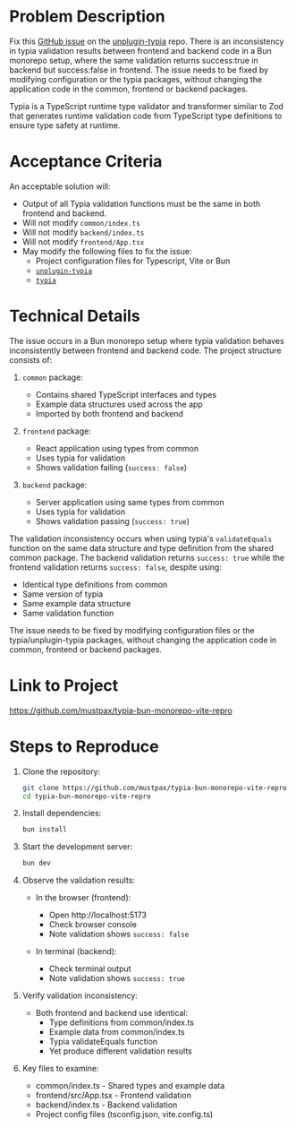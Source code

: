 # Problem Description

Fix this [GitHub issue](https://github.com/ryoppippi/unplugin-typia/issues/393) on the [unplugin-typia](https://github.com/ryoppippi/unplugin-typia) repo. There is an inconsistency in typia validation results between frontend and backend code in a Bun monorepo setup, where the same validation returns success:true in backend but success:false in frontend. The issue needs to be fixed by modifying configuration or the typia packages, without changing the application code in the common, frontend or backend packages.

Typia is a TypeScript runtime type validator and transformer similar to Zod that generates runtime validation code from TypeScript type definitions to ensure type safety at runtime.

# Acceptance Criteria

An acceptable solution will:

- Output of all Typia validation functions must be the same in both frontend and backend.
- Will not modify `common/index.ts`
- Will not modify `backend/index.ts`
- Will not modify `frontend/App.tsx`
- May modify the following files to fix the issue:
  - Project configuration files for Typescript, Vite or Bun
  - [`unplugin-typia`](https://github.com/ryoppippi/unplugin-typia)
  - [`typia`](https://github.com/samchon/typia)

# Technical Details

The issue occurs in a Bun monorepo setup where typia validation behaves inconsistently between frontend and backend code. The project structure consists of:

1. `common` package:

   - Contains shared TypeScript interfaces and types
   - Example data structures used across the app
   - Imported by both frontend and backend

2. `frontend` package:

   - React application using types from common
   - Uses typia for validation
   - Shows validation failing (`success: false`)

3. `backend` package:
   - Server application using same types from common
   - Uses typia for validation
   - Shows validation passing (`success: true`)

The validation inconsistency occurs when using typia's `validateEquals` function on the same data structure and type definition from the shared common package. The backend validation returns `success: true` while the frontend validation returns `success: false`, despite using:

- Identical type definitions from common
- Same version of typia
- Same example data structure
- Same validation function

The issue needs to be fixed by modifying configuration files or the typia/unplugin-typia packages, without changing the application code in common, frontend or backend packages.

# Link to Project

https://github.com/mustpax/typia-bun-monorepo-vite-repro

# Steps to Reproduce

1. Clone the repository:

   ```bash
   git clone https://github.com/mustpax/typia-bun-monorepo-vite-repro
   cd typia-bun-monorepo-vite-repro
   ```

2. Install dependencies:

   ```bash
   bun install
   ```

3. Start the development server:

   ```bash
   bun dev
   ```

4. Observe the validation results:

   - In the browser (frontend):

     - Open http://localhost:5173
     - Check browser console
     - Note validation shows `success: false`

   - In terminal (backend):
     - Check terminal output
     - Note validation shows `success: true`

5. Verify validation inconsistency:

   - Both frontend and backend use identical:
     - Type definitions from common/index.ts
     - Example data from common/index.ts
     - Typia validateEquals function
     - Yet produce different validation results

6. Key files to examine:
   - common/index.ts - Shared types and example data
   - frontend/src/App.tsx - Frontend validation
   - backend/index.ts - Backend validation
   - Project config files (tsconfig.json, vite.config.ts)
